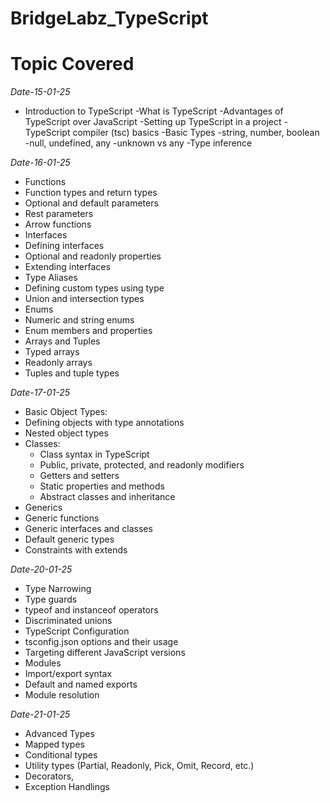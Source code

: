 # BridgeLabz_TypeScript

# Topic Covered
*Date-15-01-25*  
- Introduction to TypeScript
-What is TypeScript
-Advantages of TypeScript over JavaScript
-Setting up TypeScript in a project
-TypeScript compiler (tsc) basics
-Basic Types
-string, number, boolean
-null, undefined, any
-unknown vs any
-Type inference

*Date-16-01-25*
- Functions
- Function types and return types
- Optional and default parameters
- Rest parameters
- Arrow functions
- Interfaces
- Defining interfaces
- Optional and readonly properties
- Extending interfaces
- Type Aliases
- Defining custom types using type
- Union and intersection types
- Enums
- Numeric and string enums
- Enum members and properties
- Arrays and Tuples
- Typed arrays
- Readonly arrays
- Tuples and tuple types

*Date-17-01-25*
- Basic Object Types:
- Defining objects with type annotations
- Nested object types
- Classes:
  - Class syntax in TypeScript
  - Public, private, protected, and readonly modifiers
  - Getters and setters
  - Static properties and methods
  - Abstract classes and inheritance
- Generics
- Generic functions
- Generic interfaces and classes
- Default generic types
- Constraints with extends

*Date-20-01-25*
- Type Narrowing
- Type guards
- typeof and instanceof operators
- Discriminated unions
- TypeScript Configuration
- tsconfig.json options and their usage
- Targeting different JavaScript versions
- Modules
- Import/export syntax
- Default and named exports
- Module resolution

*Date-21-01-25*
- Advanced Types
- Mapped types
- Conditional types
- Utility types (Partial, Readonly, Pick, Omit, Record, etc.)
- Decorators,
- Exception Handlings
